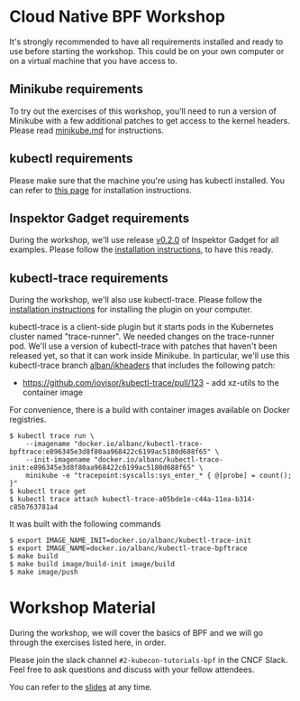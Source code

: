 # Cloud Native BPF Workshop

It's strongly recommended to have all requirements installed and ready to
use before starting the workshop. This could be on your own computer or on
a virtual machine that you have access to.

## Minikube requirements

To try out the exercises of this workshop, you'll need to run a version of
Minikube with a few additional patches to get access to the kernel headers.
Please read [minikube.md](./minikube.md) for instructions.

## kubectl requirements

Please make sure that the machine you're using has kubectl installed. You
can refer to [this
page](https://kubernetes.io/docs/tasks/tools/install-kubectl/) for
installation instructions.

## Inspektor Gadget requirements

During the workshop, we'll use release
[v0.2.0](https://github.com/kinvolk/inspektor-gadget/releases/tag/v0.2.0)
of Inspektor Gadget for all examples. Please follow the [installation
instructions](https://github.com/kinvolk/inspektor-gadget/blob/master/Documentation/install.md),
to have this ready.

## kubectl-trace requirements

During the workshop, we'll also use kubectl-trace. Please follow the
[installation
instructions](https://github.com/iovisor/kubectl-trace#installing) for
installing the plugin on your computer.

kubectl-trace is a client-side plugin but it starts pods in the Kubernetes cluster named "trace-runner".
We needed changes on the trace-runner pod. We'll use a version of kubectl-trace with
patches that haven't been released yet, so that it can work inside Minikube.
In particular, we'll use this kubectl-trace branch
[alban/ikheaders](https://github.com/kinvolk/kubectl-trace/tree/alban/ikheaders)
that includes the following patch:
- https://github.com/iovisor/kubectl-trace/pull/123 - add xz-utils to the
  container image

For convenience, there is a build with container images available on Docker registries.
```
$ kubectl trace run \
    --imagename "docker.io/albanc/kubectl-trace-bpftrace:e896345e3d8f80aa968422c6199ac5180d688f65" \
    --init-imagename "docker.io/albanc/kubectl-trace-init:e896345e3d8f80aa968422c6199ac5180d688f65" \
    minikube -e "tracepoint:syscalls:sys_enter_* { @[probe] = count(); }"
$ kubectl trace get
$ kubectl trace attach kubectl-trace-a05bde1e-c44a-11ea-b314-c85b763781a4
```

It was built with the following commands
```
$ export IMAGE_NAME_INIT=docker.io/albanc/kubectl-trace-init
$ export IMAGE_NAME=docker.io/albanc/kubectl-trace-bpftrace
$ make build
$ make build image/build-init image/build
$ make image/push
```

# Workshop Material

During the workshop, we will cover the basics of BPF and we will go through
the exercises listed here, in order.

Please join the slack channel `#2-kubecon-tutorials-bpf` in the CNCF Slack.
Feel free to ask questions and discuss with your fellow attendees.

You can refer to the [slides](slides.pdf) at any time.
